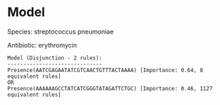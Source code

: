 
# Model

Species: streptococcus pneumoniae

Antibiotic: erythromycin

```
Model (Disjunction - 2 rules):
------------------------------
Presence(AATCGAGAATATCGTCAACTGTTTACTAAAA) [Importance: 0.64, 8 equivalent rules]
OR
Presence(AAAAAAGCCTATCATCGGGTATAGATTCTGC) [Importance: 0.46, 1127 equivalent rules]

```

